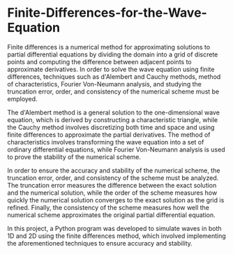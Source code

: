 # Finite-Differences-for-the-Wave-Equation
Finite differences is a numerical method for approximating solutions to partial differential equations by dividing the domain into a grid of discrete points and computing the difference between adjacent points to approximate derivatives. In order to solve the wave equation using finite differences, techniques such as d'Alembert and Cauchy methods, method of characteristics, Fourier Von-Neumann analysis, and studying the truncation error, order, and consistency of the numerical scheme must be employed.

The d'Alembert method is a general solution to the one-dimensional wave equation, which is derived by constructing a characteristic triangle, while the Cauchy method involves discretizing both time and space and using finite differences to approximate the partial derivatives. The method of characteristics involves transforming the wave equation into a set of ordinary differential equations, while Fourier Von-Neumann analysis is used to prove the stability of the numerical scheme.

In order to ensure the accuracy and stability of the numerical scheme, the truncation error, order, and consistency of the scheme must be analyzed. The truncation error measures the difference between the exact solution and the numerical solution, while the order of the scheme measures how quickly the numerical solution converges to the exact solution as the grid is refined. Finally, the consistency of the scheme measures how well the numerical scheme approximates the original partial differential equation.

In this project, a Python program was developed to simulate waves in both 1D and 2D using the finite differences method, which involved implementing the aforementioned techniques to ensure accuracy and stability.
